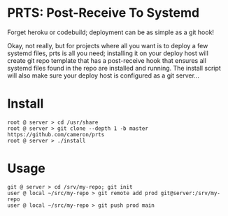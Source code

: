 # PRTS: Post-Receive To Systemd

Forget heroku or codebuild; deployment can be as simple as a git hook!

Okay, not really, but for projects where all you want is to deploy a few systemd files,
prts is all you need; installing it on your deploy host will create git repo template that
has a post-receive hook that ensures all systemd files found in the repo are installed and
running. The install script will also make sure your deploy host is configured as a git
server...

# Install

```
root @ server > cd /usr/share
root @ server > git clone --depth 1 -b master https://github.com/cameron/prts
root @ server > ./install
```

# Usage

```
git @ server > cd /srv/my-repo; git init
user @ local ~/src/my-repo > git remote add prod git@server:/srv/my-repo
user @ local ~/src/my-repo > git push prod main
```
